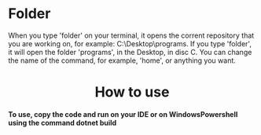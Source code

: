 # Folder
When you type 'folder' on your terminal, it opens the corrent repository that you are working on, for example:
C:\Desktop\programs. If you type 'folder', it will open the folder 'programs', in the Desktop, in disc C.
You can change the name of the command, for example, 'home', or anything you want. 

<h1>
<div align="center">How to use </div>
</h1>

<h4> To use, copy the code and run on your IDE or on WindowsPowershell using the command <strong> dotnet build </strong> </h4>

